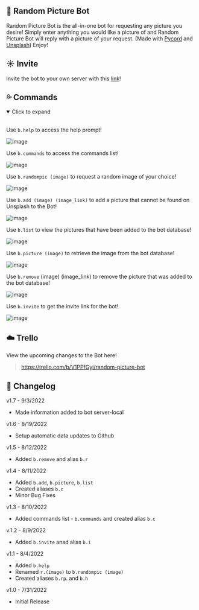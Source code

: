 ## 🦢 Random Picture Bot
Random Picture Bot is the all-in-one bot for requesting any picture you desire! Simply enter anything you would like a picture of and Random Picture Bot will reply with a picture of your request. (Made with [Pycord](https://docs.pycord.dev/en/stable/) and [Unsplash](https://unsplash.com/)) Enjoy!

## ☀️ Invite
Invite the bot to your own server with this [link](https://discord.com/oauth2/authorize?client_id=929541715453431899&scope=bot&permissions=8)!

## 💦 Commands


<details open>
<summary>Click to expand</summary>
<br>

Use ```b.help``` to access the help prompt!
  
![image](https://user-images.githubusercontent.com/94326100/188296430-3af7c266-fc17-4975-a3a9-c6eb6e6b299c.png)

Use ```b.commands``` to access the commands list!

![image](https://user-images.githubusercontent.com/94326100/188296472-f9ccaab3-707a-4e15-8f9d-c8fb564877b0.png)

Use ```b.randompic (image)``` to request a random image of your choice!

![image](https://user-images.githubusercontent.com/94326100/188296513-2464dfe4-ffa6-45ff-ac44-e5cf23077c61.png)

Use ```b.add (image) (image_link)``` to add a picture that cannot be found on Unsplash to the Bot!

![image](https://user-images.githubusercontent.com/94326100/188479169-c090b65c-eee9-44a4-8b74-22990126c0f3.png)

Use ```b.list``` to view the pictures that have been added to the bot database!

![image](https://user-images.githubusercontent.com/94326100/188479212-6eec99ac-7e38-4aa0-bf60-3e3308110dd4.png)

Use ```b.picture (image)``` to retrieve the image from the bot database!

![image](https://user-images.githubusercontent.com/94326100/188479273-ee70504b-0b22-46ed-b828-123d40560afc.png)

Use ```b.remove``` (image) (image_link) to remove the picture that was added to the bot database!

![image](https://user-images.githubusercontent.com/94326100/188479478-33f83edd-2e9b-4598-afb4-f431fc4e87cd.png)

Use ```b.invite``` to get the invite link for the bot!
 
![image](https://user-images.githubusercontent.com/94326100/188296329-3eb643f8-1263-4f4c-a02e-dc131dcf93e1.png)
</details>

## ☁️ Trello
View the upcoming changes to the Bot here!
> https://trello.com/b/V1PPfGyi/random-picture-bot

## 🌈 Changelog
v1.7 - 9/3/2022

 * Made information added to bot server-local

v1.6 - 8/19/2022

 * Setup automatic data updates to Github

v1.5 - 8/12/2022

 * Added `b.remove` and alias `b.r`

v1.4 - 8/11/2022

* Added `b.add`, `b.picture`, `b.list` 
* Created aliases `b.c`
* Minor Bug Fixes

v1.3 - 8/10/2022

* Added commands list - `b.commands` and created alias `b.c`

v.1.2 - 8/9/2022

* Added `b.invite` anad alias `b.i`

v1.1 - 8/4/2022

* Added `b.help`
* Renamed `r.(image)` to `b.randompic (image)`
* Created aliases `b.rp`. and `b.h`

v1.0 - 7/31/2022

* Initial Release
